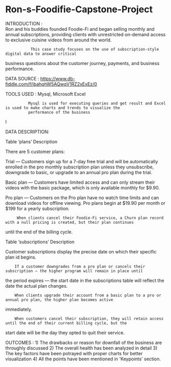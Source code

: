 # Ron-s-Foodifie-Capstone-Project


INTRODUCTION :        
               Ron and his buddies founded Foodie-Fi and began selling monthly and annual
subscriptions, providing clients with unrestricted on-demand access to exclusive cuisine
videos from around the world.

               This case study focuses on the use of subscription-style digital data to answer critical
business questions about the customer journey, payments, and business performance.


DATA SOURCE : https://www.db-fiddle.com/f/jbahqhW5AQwqV1RZ2xExEz/0


TOOLS USED  : Mysql, Microsoft Excel
              
              Mysql is used for executing queries and get result and Excel is used to make charts and trends to visualize the 
              performance of the business
I

DATA DESCRIPTION:

Table ‘plans’ Description

  There are 5 customer plans:

Trial —   Customers sign up for a 7-day free trial and will be automatically enrolled in the pro monthly subscription plan
unless they unsubscribe, downgrade to basic, or upgrade to an annual pro plan during the trial.

Basic plan — 
          Customers have limited access and can only stream their videos with the basic package, which is only
available monthly for $9.90.

Pro plan — 
         Customers on the Pro plan have no watch time limits and can download videos for offline viewing. Pro
plans begin at $19.90 per month or $199 for a yearly subscription.

         When clients cancel their Foodie-Fi service, a Churn plan record with a null pricing is created, but their plan continues
until the end of the billing cycle.


Table ‘subscriptions’ Description

Customer subscriptions display the precise date on which their specific plan id begins.

        If a customer downgrades from a pro plan or cancels their subscription — the higher program will remain in place until
the period expires — the start date in the subscriptions table will reflect the date the actual plan changes.

        When clients upgrade their account from a basic plan to a pro or annual pro plan, the higher plan becomes active
immediately.

        When customers cancel their subscription, they will retain access until the end of their current billing cycle, but the
start date will be the day they opted to quit their service.



OUTCOMES :
            1)  The drawbacks or reason for downfall of the business are throughly discussed 
            2)  The overall health has been analyzed in detail
            3)  The key factors have been potrayed with proper charts for better visualization
            4)  All the points have been mentioned in 'Keypoints' section. 



 


